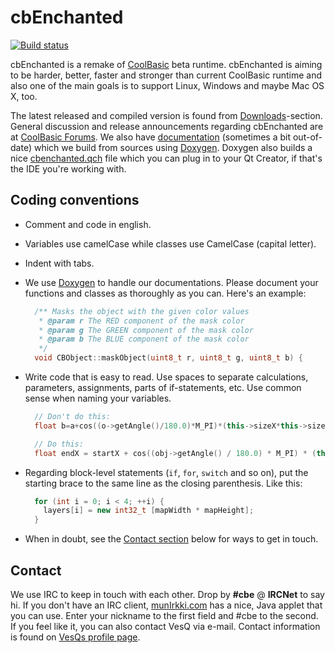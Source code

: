 # cbEnchanted
[![Build status](https://ci.appveyor.com/api/projects/status/kju0g1vuoykvywir/branch/master?svg=true)](https://ci.appveyor.com/project/PTapioK/cbenchanted/branch/master)

cbEnchanted is a remake of [CoolBasic][] beta runtime. cbEnchanted is aiming to be harder, better, faster and stronger than current CoolBasic runtime and also one of the main goals is to support Linux, Windows and maybe Mac OS X, too.

The latest released and compiled version is found from [Downloads][]-section. General discussion and release announcements regarding cbEnchanted are at [CoolBasic Forums][]. We also have [documentation][] (sometimes a bit out-of-date) which we build from sources using [Doxygen][]. Doxygen also builds a nice [cbenchanted.qch][] file which you can plug in to your Qt Creator, if that's the IDE you're working with.

## Coding conventions

* Comment and code in english.
* Variables use camelCase while classes use CamelCase (capital letter).
* Indent with tabs.
* We use [Doxygen][] to handle our documentations. Please document your functions and classes as thoroughly as you can. Here's an example:

  ```c++
    /** Masks the object with the given color values
     * @param r The RED component of the mask color
     * @param g The GREEN component of the mask color
     * @param b The BLUE component of the mask color
     */
    void CBObject::maskObject(uint8_t r, uint8_t g, uint8_t b) {
  ```

* Write code that is easy to read. Use spaces to separate calculations, parameters, assignments, parts of if-statements, etc. Use common sense when naming your variables.

  ```c++
    // Don't do this:
    float b=a+cos((o->getAngle()/180.0)*M_PI)*(this->sizeX*this->sizeY);

    // Do this:
    float endX = startX + cos((obj->getAngle() / 180.0) * M_PI) * (this->sizeX * this->sizeY);
  ```

* Regarding block-level statements (`if`, `for`, `switch` and so on), put the starting brace to the same line as the closing parenthesis. Like this:

  ```c++
    for (int i = 0; i < 4; ++i) {
      layers[i] = new int32_t [mapWidth * mapHeight];
    }
  ```

* When in doubt, see the [Contact section][] below for ways to get in touch.

## Contact

We use IRC to keep in touch with each other. Drop by **#cbe** @ **IRCNet** to say hi. If you don't have an IRC client, [munIrkki.com][] has a nice, Java applet that you can use. Enter your nickname to the first field and #cbe to the second. If you feel like it, you can also contact VesQ via e-mail. Contact information is found on [VesQs profile page][].



  [coolbasic]: http://www.coolbasic.com
  [downloads]: http://latexi95.kapsi.fi/cbEnchanted/
  [coolbasic forums]: http://www.coolbasic.com/phpBB3/viewtopic.php?f=11&t=2702
                      "Topic of cbEnchanted on CoolBasic Forums"
  [documentation]: http://vesq.viuhka.fi/cbe/doc/
  [cbenchanted.qch]: http://vesq.viuhka.fi/cbe/doc/dl/cbenchanted.qch
                     "Qt Compressed Help file for cbEnchanted"
  [doxygen]: http://www.stack.nl/~dimitri/doxygen/
  [contact section]: #contact
  [munirkki.com]: http://www.munirkki.com/ircnet.php "MunIrkki.com, WebIRC, IRCNet"
  [vesqs profile page]: https://github.com/VesQ/
